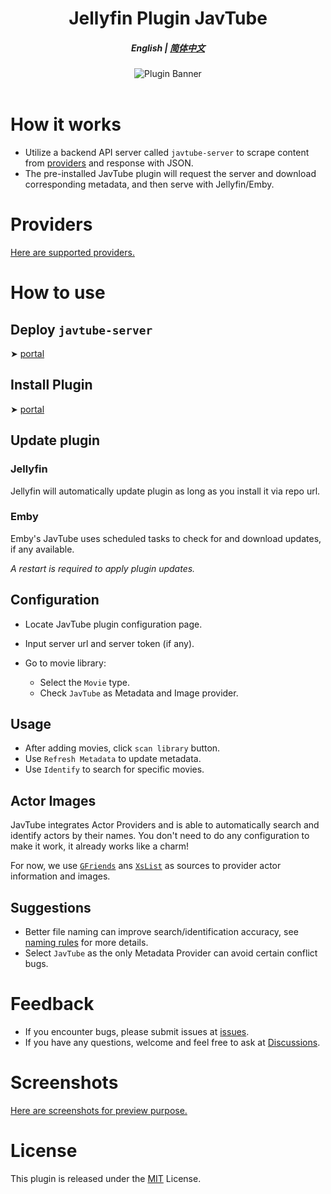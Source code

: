 <h1 align="center">Jellyfin Plugin JavTube</h1>
<h5 align="center">English | <a href="https://github.com/javtube/jellyfin-plugin-javtube/wiki">简体中文</a></h5>

<p align="center">
<img alt="Plugin Banner" src="https://github.com/javtube/jellyfin-plugin-javtube/raw/main/docs/banner.png"/>
<br/>
<br/>

# How it works

- Utilize a backend API server called `javtube-server` to scrape content from [providers](#providers) and response with JSON.
- The pre-installed JavTube plugin will request the server and download corresponding metadata, and then serve with Jellyfin/Emby.

# Providers

[Here are supported providers.](https://github.com/javtube/jellyfin-plugin-javtube/wiki/%E6%95%B0%E6%8D%AE%E6%9D%A5%E6%BA%90)

# How to use

## Deploy `javtube-server`

➤ [portal](https://github.com/javtube/jellyfin-plugin-javtube/wiki/%E5%90%8E%E7%AB%AF%E9%83%A8%E7%BD%B2)

## Install Plugin

➤ [portal](https://github.com/javtube/jellyfin-plugin-javtube/wiki/%E6%8F%92%E4%BB%B6%E5%AE%89%E8%A3%85)

## Update plugin

### Jellyfin

Jellyfin will automatically update plugin as long as you install it via repo url.

### Emby

Emby's JavTube uses scheduled tasks to check for and download updates, if any available.

*A restart is required to apply plugin updates.*

## Configuration

- Locate JavTube plugin configuration page.
- Input server url and server token (if any).
- Go to movie library:

  - Select the `Movie` type.
  - Check `JavTube` as Metadata and Image provider.

## Usage

- After adding movies, click `scan library` button.
- Use `Refresh Metadata` to update metadata.
- Use `Identify` to search for specific movies.

## Actor Images

JavTube integrates Actor Providers and is able to automatically search and identify actors by their names. You don't need to do any configuration to make it work, it already works like a charm!

For now, we use [`GFriends`](https://github.com/xinxin8816/gfriends) ans [`XsList`](https://xslist.org/zh) as sources to provider actor information and images.

## Suggestions

- Better file naming can improve search/identification accuracy, see [naming rules](https://github.com/javtube/jellyfin-plugin-javtube/wiki/%E5%91%BD%E5%90%8D%E8%A7%84%E8%8C%83) for more details.
- Select `JavTube` as the only Metadata Provider can avoid certain conflict bugs.

# Feedback

- If you encounter bugs, please submit issues at [issues](https://github.com/javtube/jellyfin-plugin-javtube/issues).
- If you have any questions, welcome and feel free to ask at [Discussions](https://github.com/javtube/jellyfin-plugin-javtube/discussions).

# Screenshots

[Here are screenshots for preview purpose.](https://github.com/javtube/jellyfin-plugin-javtube/wiki/%E6%95%88%E6%9E%9C%E9%A2%84%E8%A7%88)

# License

This plugin is released under the [MIT](https://github.com/javtube/jellyfin-plugin-javtube/blob/main/LICENSE) License.
